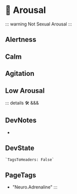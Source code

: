 
# 💜 <neuro>Arousal</neuro>

::: warning Not Sexual Arousal
:::

## Alertness

## Calm

## Agitation

## Low Arousal

<!-- =================================================== -->
<!-- =================================================== -->
<!-- =================================================== -->
<!-- =================================================== -->
<!-- =================================================== -->
::: details 🛠 <dev>&&&</dev>

## DevNotes

-

## DevState

```py
`TagsToHeaders: False`
```

<h2>PageTags</h2>

- "Neuro.Adrenaline"
:::
